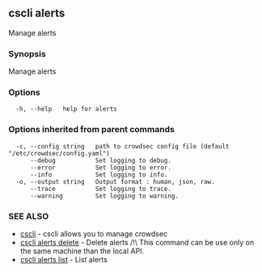 ## cscli alerts

Manage alerts

### Synopsis

Manage alerts

### Options

```
  -h, --help   help for alerts
```

### Options inherited from parent commands

```
  -c, --config string   path to crowdsec config file (default "/etc/crowdsec/config.yaml")
      --debug           Set logging to debug.
      --error           Set logging to error.
      --info            Set logging to info.
  -o, --output string   Output format : human, json, raw.
      --trace           Set logging to trace.
      --warning         Set logging to warning.
```

### SEE ALSO

* [cscli](cscli.md)	 - cscli allows you to manage crowdsec
* [cscli alerts delete](cscli_alerts_delete.md)	 - Delete alerts
/!\ This command can be use only on the same machine than the local API.
* [cscli alerts list](cscli_alerts_list.md)	 - List alerts


